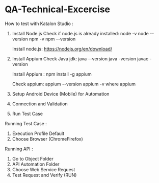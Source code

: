 # QA-Technical-Excercise

How to test with Katalon Studio :
1. Install Node.js
	Check if node.js is already installed:
	node -v
	node --version
	npm -v
	npm --version

	Install node.js: https://nodejs.org/en/download/
2. Install Appium
	Check Java jdk:
	java --version
	java -version
	javac -version	
	
	Install Appium :
	npm install -g appium
	
	Check appium:
	appium --version
	appium -v
	where appium
3. Setup Android Device (Mobile) for Automation
4. Connection and Validation
5. Run Test Case

Running Test Case :
1. Execution Profile Default 
2. Choose Browser (ChromeFirefox)

Running API :
1. Go to Object Folder
2. API Automation Folder
3. Choose Web Service Request
4. Test Request and Verify (RUN)
